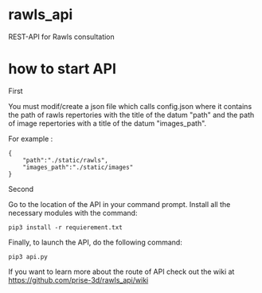 # rawls_api
REST-API for Rawls consultation

# how to start API
First

You must modif/create a json file which calls config.json where it contains the path of rawls repertories with the title of the datum "path" and the path of image repertories with a title of the datum "images_path".

For example :

    {
	    "path":"./static/rawls",
	    "images_path":"./static/images"
    }

Second

Go to the location of the API in your command prompt. Install all the necessary modules with the command:

    pip3 install -r requierement.txt

Finally, to launch the API, do the following command:

    pip3 api.py

If you want to learn more about the route of API check out the wiki at https://github.com/prise-3d/rawls_api/wiki
